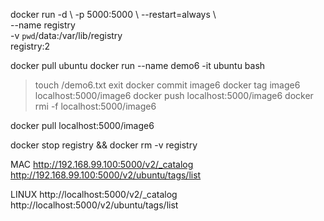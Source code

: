 docker run -d \ 
  -p 5000:5000 \ 
  --restart=always \  
  --name registry \
  -v `pwd`/data:/var/lib/registry \
  registry:2

docker pull ubuntu
docker run --name demo6 -it ubuntu bash
> touch /demo6.txt
> exit
docker commit <containeId> image6
docker tag image6 localhost:5000/image6
docker push localhost:5000/image6
docker rmi -f localhost:5000/image6

docker pull localhost:5000/image6

docker stop registry && docker rm -v registry

MAC
	http://192.168.99.100:5000/v2/_catalog
	http://192.168.99.100:5000/v2/ubuntu/tags/list

LINUX
	http://localhost:5000/v2/_catalog
	http://localhost:5000/v2/ubuntu/tags/list
